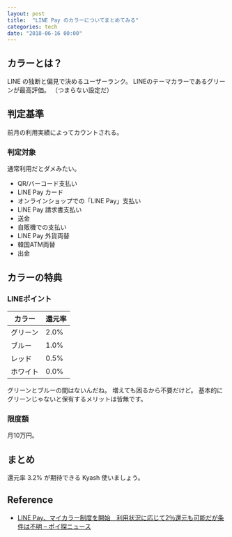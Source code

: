 ```yaml
---
layout: post
title:  "LINE Pay のカラーについてまとめてみる"
categories: tech
date: "2018-06-16 00:00"
---
```


## カラーとは？

LINE の独断と偏見で決めるユーザーランク。
LINEのテーマカラーであるグリーンが最高評価。
（つまらない設定だ）

## 判定基準

前月の利用実績によってカウントされる。

### 判定対象

通常利用だとダメみたい。

- QR/バーコード支払い
- LINE Pay カード
- オンラインショップでの「LINE Pay」支払い
- LINE Pay 請求書支払い
- 送金
- 自販機での支払い
- LINE Pay 外貨両替
- 韓国ATM両替
- 出金

## カラーの特典

### LINEポイント

|カラー|還元率|
|---|---|
|グリーン|2.0%|
|ブルー|1.0%|
|レッド|0.5%|
|ホワイト|0.0%|

グリーンとブルーの間はないんだね。
増えても困るから不要だけど。
基本的にグリーンじゃないと保有するメリットは皆無です。

### 限度額

月10万円。

## まとめ

還元率 3.2% が期待できる Kyash 使いましょう。

## Reference

- [LINE Pay、マイカラー制度を開始　利用状況に応じて2％還元も可能だが条件は不明 – ポイ探ニュース](http://www.poitan.jp/archives/39030)
